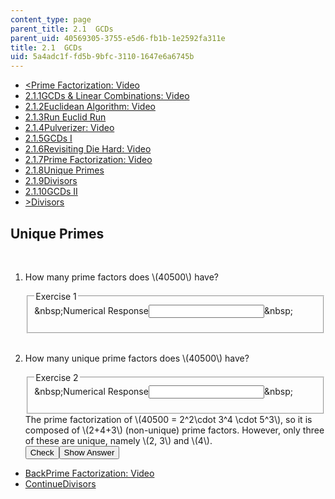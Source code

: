 ```yaml
---
content_type: page
parent_title: 2.1  GCDs
parent_uid: 40569305-3755-e5d6-fb1b-1e2592fa311e
title: 2.1  GCDs
uid: 5a4adc1f-fd5b-9bfc-3110-1647e6a6745b
---
```

<ul class="navigation pagination"><li id="top_bck_btn"><a href='/courses/electrical-engineering-and-computer-science/6-042j-mathematics-for-computer-science-spring-2015/structures/tp5-1/prime-factorization-video';><<span>Prime Factorization: Video</span></a></li><li id="flp_btn_1" ><a href='/courses/electrical-engineering-and-computer-science/6-042j-mathematics-for-computer-science-spring-2015/structures/tp5-1'>2.1.1<span>GCDs &amp; Linear Combinations: Video</span></a></li><li id="flp_btn_2" ><a href='/courses/electrical-engineering-and-computer-science/6-042j-mathematics-for-computer-science-spring-2015/structures/tp5-1/euclidean-algorithm-video'>2.1.2<span>Euclidean Algorithm: Video</span></a></li><li id="flp_btn_3" ><a href='/courses/electrical-engineering-and-computer-science/6-042j-mathematics-for-computer-science-spring-2015/structures/tp5-1/vertical-b30047e37cc7'>2.1.3<span>Run Euclid Run</span></a></li><li id="flp_btn_4" ><a href='/courses/electrical-engineering-and-computer-science/6-042j-mathematics-for-computer-science-spring-2015/structures/tp5-1/pulverizer-video'>2.1.4<span>Pulverizer: Video</span></a></li><li id="flp_btn_5" ><a href='/courses/electrical-engineering-and-computer-science/6-042j-mathematics-for-computer-science-spring-2015/structures/tp5-1/vertical-d1904394a7b7'>2.1.5<span>GCDs I</span></a></li><li id="flp_btn_6" ><a href='/courses/electrical-engineering-and-computer-science/6-042j-mathematics-for-computer-science-spring-2015/structures/tp5-1/revisiting-die-hard-video'>2.1.6<span>Revisiting Die Hard: Video</span></a></li><li id="flp_btn_7" ><a href='/courses/electrical-engineering-and-computer-science/6-042j-mathematics-for-computer-science-spring-2015/structures/tp5-1/prime-factorization-video'>2.1.7<span>Prime Factorization: Video</span></a></li><li id="flp_btn_8" class="button_selected"><a href='/courses/electrical-engineering-and-computer-science/6-042j-mathematics-for-computer-science-spring-2015/structures/tp5-1/vertical-abe126e3ad2c'>2.1.8<span>Unique Primes</span></a></li><li id="flp_btn_9" ><a href='/courses/electrical-engineering-and-computer-science/6-042j-mathematics-for-computer-science-spring-2015/structures/tp5-1/vertical-70eb5a2913c0'>2.1.9<span>Divisors</span></a></li><li id="flp_btn_10" ><a href='/courses/electrical-engineering-and-computer-science/6-042j-mathematics-for-computer-science-spring-2015/structures/tp5-1/vertical-912ad2b397a4'>2.1.10<span>GCDs II</span></a></li><li id="top_continue_btn"><a href='/courses/electrical-engineering-and-computer-science/6-042j-mathematics-for-computer-science-spring-2015/structures/tp5-1/vertical-70eb5a2913c0';>><span>Divisors</span></a></li></ul><h2 class="subhead">Unique Primes</h2><div class="self_assessment">
<br display_name="Unique Primes" url_name="Unique_Primes_0" />
<ol display_name="Unique Primes" url_name="Unique_Primes_1">
<li>
<div id="Q1_div" class="problem_question"><p>How many prime factors does \(40500\) have?</p><fieldset><legend class="visually-hidden">Exercise 1</legend><div class="choice"><label id="Q1_label"><span id="Q1_aria_status" tabindex="-1" class="visually-hidden">&amp;nbsp;</span><span class="visually-hidden">Numerical Response</span><input type="text" id="Q1_input" value="" onkeypress="numericTypedOrDropDownSelected(1)" class="problem_text_input"><input type="hidden" id="Q1_ans" value="9"><input type="hidden" id="Q1_tolerance" value="0"><span id="Q1_normal_status" class="nostatus" aria-hidden="true">&amp;nbsp;</span></label></div><p id="S1_ans" tabindex="-1" class="problem_answer"></p></fieldset></div></li>
<br />
<li>
<div id="Q2_div" class="problem_question"><p>How many unique prime factors does \(40500\) have?</p><fieldset><legend class="visually-hidden">Exercise 2</legend><div class="choice"><label id="Q2_label"><span id="Q2_aria_status" tabindex="-1" class="visually-hidden">&amp;nbsp;</span><span class="visually-hidden">Numerical Response</span><input type="text" id="Q2_input" value="" onkeypress="numericTypedOrDropDownSelected(2)" class="problem_text_input"><input type="hidden" id="Q2_ans" value="3"><input type="hidden" id="Q2_tolerance" value="0"><span id="Q2_normal_status" class="nostatus" aria-hidden="true">&amp;nbsp;</span></label></div><p id="S2_ans" tabindex="-1" class="problem_answer"></p></fieldset></div><div id="S1_div" class="problem_solution" tabindex="-1">The prime factorization of \(40500 = 2^2\cdot 3^4 \cdot 5^3\), so it is composed of \(2+4+3\) (non-unique) prime factors. However, only three of these are unique, namely \(2, 3\) and \(4\).</div><div class="action"><button id="Q1_button" onclick="checkAnswer({1: 'numerical', 2: 'numerical'})" class="problem_mo_button">Check</button><button id="Q1_button_show" onclick="showHideSolution({1: 'numerical', 2: 'numerical'}, 1, [1])" class="problem_mo_button">Show Answer</button></div></li>
</ol>
</div><ul class="navigation progress"><li id="bck_btn"><a href='/courses/electrical-engineering-and-computer-science/6-042j-mathematics-for-computer-science-spring-2015/structures/tp5-1/prime-factorization-video';>Back<span>Prime Factorization: Video</span></a></li><li id="continue_btn"><a href='/courses/electrical-engineering-and-computer-science/6-042j-mathematics-for-computer-science-spring-2015/structures/tp5-1/vertical-70eb5a2913c0';>Continue<span>Divisors</span></a></li></ul>